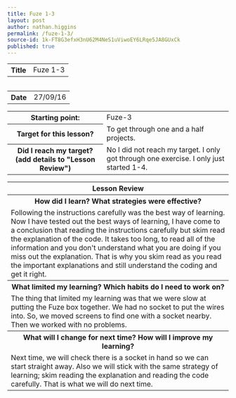 ```yaml
---
title: Fuze 1-3
layout: post
author: nathan.higgins
permalink: /fuze-1-3/
source-id: 1k-FT8G3efxH3nU62M4NeS1uViwoEY6LRqe5JA8GUxCk
published: true
---
```

<table>
  <tr>
    <th>Title</th>
    <td>Fuze 1-3</td>
  <tr>
<table>

<table>
  <tr>
    <th>Date</th>
    <td>27/09/16</td>
  </tr>
</table>


<table>
  <tr>
    <th>Starting point:</th>
    <td>Fuze-3</td>
  </tr>
  <tr>
    <th>Target for this lesson?</th>
    <td>To get through one and a half projects.</td>
  </tr>
  <tr>
    <th>Did I reach my target? 
(add details to "Lesson Review")</th>
    <td> No I did not reach my target. I only got through one exercise. I only just started 1-4.</td>
  </tr>
</table>


<table>
  <tr>
    <th>Lesson Review</th>
  </tr>
  <tr>
    <th>How did I learn? What strategies were effective? </th>
  </tr>
  <tr>
    <td>Following the instructions carefully was the best way of learning. Now I have tested out the best ways of learning, I have come to a conclusion that reading the instructions carefully but skim read the explanation of the code. It takes too long, to read all of the information and you don't understand what you are doing if you miss out the explanation. That is why you skim read as you read the important explanations and still understand the coding and get it right.</td>
  </tr>
  <tr>
    <th>What limited my learning? Which habits do I need to work on? </th>
  </tr>
  <tr>
    <td>The thing that limited my learning was that we were slow at putting the Fuze box together. We had no socket to put the wires into. So, we moved screens to find one with a socket nearby. Then we worked with no problems.</td>
  </tr>
  <tr>
    <th>What will I change for next time? How will I improve my learning?</th>
  </tr>
  <tr>
    <td>Next time, we will check there is a socket in hand so we can start straight away. Also we will stick with the same strategy of learning; skim reading the explanation and reading the code carefully. That is what we will do next time.</td>
  </tr>
</table>


